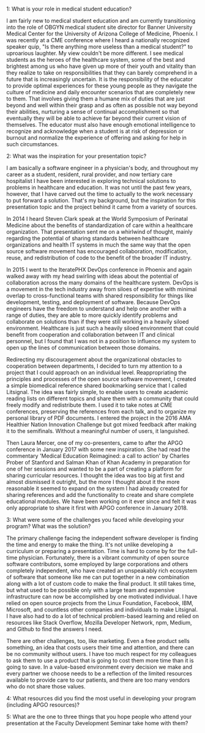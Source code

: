 1: What is your role in medical student education?

I am fairly new to medical student education and am currently transitioning into the role of OBGYN medical student site director for Banner University Medical Center for the University of Arizona College of Medicine, Phoenix. I was recently at a CME conference where I heard a nationally recognized speaker quip, "Is there anything more useless than a medical student?" to uproarious laughter. My view couldn't be more different. I see medical students as the heroes of the healthcare system, some of the best and brightest among us who have given up more of their youth and vitality than they realize to take on responsibilities that they can barely comprehend in a future that is increasingly uncertain. It is the responsibility of the educator to provide optimal experiences for these young people as they navigate the culture of medicine and daily encounter scenarios that are completely new to them. That involves giving them a humane mix of duties that are just beyond and well within their grasp and as often as possible not way beyond their abilities, nurturing a sense of continual accomplishment so that eventually they will be able to achieve far beyond their current vision of themselves. The educator must also have enough emotional intelligence to recognize and acknowledge when a student is at risk of depression or burnout and normalize the experience of offering and asking for help in such circumstances.

2: What was the inspiration for your presentation topic?

I am basically a software engineer in a physician's body, and throughout my career as a student, resident, rural provider, and now tertiary care hospitalist I have been interested in exploring technical solutions to problems in healthcare and education. It was not until the past few years, however, that I have carved out the time to actually to the work necessary to put forward a solution. That's my background, but the inspiration for this presentation topic and the project behind it came from a variety of sources.

In 2014 I heard Steven Clark speak at the World Symposium of Perinatal Medicine about the benefits of standardization of care within a healthcare organization. That presentation sent me on a whirlwind of thought, mainly regarding the potential of sharing standards between healthcare organizations and health IT systems in much the same way that the open source software movement has encouraged collaboration, modification, reuse, and redistribution of code to the benefit of the broader IT industry.

In 2015 I went to the IteratePHX DevOps conference in Phoenix and again walked away with my head swirling with ideas about the potential of collaboration across the many domains of the healthcare system. DevOps is a movement in the tech industry away from siloes of expertise with minimal overlap to cross-functional teams with shared responsibility for things like development, testing, and deployment of software. Because DevOps engineers have the freedom to understand and help one another with a range of duties, they are able to more quickly identify problems and collaborate on solutions than if they were still working in a heavily siloed environment. Healthcare is just such a heavily siloed environment that could benefit from cooperation and collaboration between IT and clinical personnel, but I found that I was not in a position to influence my system to open up the lines of communication between those domains.

Redirecting my discouragement about the organizational obstacles to cooperation between departments, I decided to turn my attention to a project that I could approach on an individual level. Reappropriating the principles and processes of the open source software movement, I created a simple biomedical reference shared bookmarking service that I called Litsignal. The idea was fairly simple, to enable users to create academic reading lists on different topics and share them with a community that could freely modify and redistribute them. I used it to take notes at CME conferences, preserving the references from each talk, and to organize my personal library of PDF documents. I entered the project in the 2016 AMA Healthier Nation Innovation Challenge but got mixed feedback after making it to the semifinals. Without a meaningful number of users, it languished.

Then Laura Mercer, one of my co-presenters, came to after the APGO conference in January 2017 with some new inspiration. She had read the commentary 'Medical Education Reimagined: a call to action' by Charles Prober of Stanford and Salman Khan of Khan Academy in preparation for one of her sessions and wanted to be a part of creating a platform for sharing curricular resources. I thought the idea was too big at first and almost dismissed it outright, but the more I thought about it the more reasonable it seemed to expand on the system I had already created for sharing references and add the functionality to create and share complete educational modules. We have been working on it ever since and felt it was only appropriate to share it first with APGO conference in January 2018.  

3: What were some of the challenges you faced while developing your program? What was the solution?

The primary challenge facing the independent software developer is finding the time and energy to make the thing. It's not unlike developing a curriculum or preparing a presentation. Time is hard to come by for the full-time physician. Fortunately, there is a vibrant community of open source software contributors, some employed by large corporations and others completely independent, who have created an unspeakably rich ecosystem of software that someone like me can put together in a new combination along with a lot of custom code to make the final product. It still takes time, but what used to be possible only with a large team and expensive infrastructure can now be accomplished by one motivated individual. I have relied on open source projects from the Linux Foundation, Facebook, IBM, Microsoft, and countless other companies and individuals to make Litsignal. I have also had to do a lot of technical problem-based learning and relied on resources like Stack Overflow, Mozilla Developer Network, npm, Medium, and Github to find the answers I need. 



There are other challenges, too, like marketing. Even a free product sells something, an idea that costs users their time and attention, and there can be no community without users. I have too much respect for my colleagues to ask them to use a product that is going to cost them more time than it is going to save. In a value-based environment every decision we make and every partner we choose needs to be a reflection of the limited resources available to provide care to our patients, and there are too many vendors who do not share those values. 

4: What resources did you find the most useful in developing your program (including APGO resources)?



5: What are the one to three things that you hope people who attend your presentation at the Faculty Development Seminar take home with them?